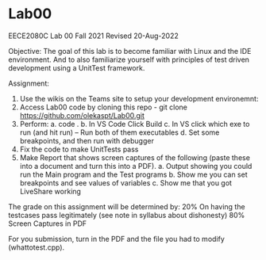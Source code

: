 # Lab00

EECE2080C Lab 00  Fall 2021
Revised 20-Aug-2022

Objective: The goal of this lab is to become familiar with Linux and the IDE environment.  And to also familiarize yourself with principles of test driven development using a UnitTest framework.

Assignment:
1)	Use the wikis on the Teams site to setup your development environemnt:
2)	Access Lab00 code by cloning this repo - git clone https://github.com/olekaspt/Lab00.git
4)	Perform:
a.	code .
b.	In VS Code Click Build
c.	In VS click which exe to run (and hit run) – Run both of them executables
d.	Set some breakpoints, and then run with debugger
5)	Fix the code to make UnitTests pass
6)	Make Report that shows screen captures of the following (paste these into a document and turn this into a PDF).
a.	Output showing you could run the Main program and the Test programs
b.	Show me you can set breakpoints and see values of variables
c.	Show me that you got LiveShare working 

The grade on this assignment will be determined by:
20% On having the testcases pass legitimately (see note in syllabus about dishonesty)
80% Screen Captures in PDF

For you submission, turn in the PDF and the file you had to modify (whattotest.cpp).
